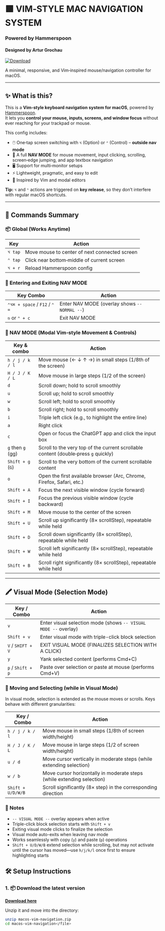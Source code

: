 # 🟩 VIM‑STYLE MAC NAVIGATION SYSTEM  
### Powered by Hammerspoon  
#### Designed by **Artur Grochau** [](https://github.com/arturpedrotti)

[![Download](https://img.shields.io/badge/⬇️%20Download-v1.3.0-green?style=for-the-badge)](https://github.com/arturpedrotti/macos-vim-navigation/releases/latest/download/macos-vim-navigation.zip)

A minimal, responsive, and Vim‑inspired mouse/navigation controller for macOS.

---

## ✨ What is this?

This is a **Vim‑style keyboard navigation system for macOS**, powered by [Hammerspoon](https://www.hammerspoon.org).  
It lets you **control your mouse, inputs, screens, and window focus** without ever reaching for your trackpad or mouse.

This config includes:

- 🖱️ One‑tap screen switching with `⌥` (Option) or `⌃` (Control) – **outside nav mode**
- 🧭 A full **NAV MODE** for mouse movement, input clicking, scrolling, screen‑edge jumping, and app textbox navigation
- 🖥️ Support for multi‑monitor setups
- ⚡ Lightweight, pragmatic, and easy to edit
- 🧠 Inspired by Vim and modal editors

**Tip:** `⌥` and `⌃` actions are triggered on **key release**, so they don’t interfere with regular macOS shortcuts.

---

## 🧠 Commands Summary

### 📦 Global (Works Anytime)

| Key     | Action                                        |
| ------- | --------------------------------------------- |
| `⌥ tap` | Move mouse to center of next connected screen |
| `⌃ tap` | Click near bottom‑middle of current screen    |
| `⌥ + r` | Reload Hammerspoon config                     |

### 🚀 Entering and Exiting NAV MODE

| Key Combo                     | Action                                        |
| ----------------------------- | --------------------------------------------- |
| `⌃⌥⌘ + space` / `F12` / `⌃ =` | Enter NAV MODE (overlay shows `-- NORMAL --`) |
| `⎋` or `⌃ + c`                | Exit NAV MODE                                 |

### 🧭 NAV MODE (Modal Vim‑style Movement & Controls)

| Key & combo       | Action                                                                              |
| ----------------- | ----------------------------------------------------------------------------------- |
| `h / j / k / l`   | Move mouse (← ↓ ↑ →) in small steps (1/8th of the screen)                           |
| `H / J / K / L`   | Move mouse in large steps (1/2 of the screen)                                       |
| `d`               | Scroll down; hold to scroll smoothly                                                |
| `u`               | Scroll up; hold to scroll smoothly                                                  |
| `w`               | Scroll left; hold to scroll smoothly                                                |
| `b`               | Scroll right; hold to scroll smoothly                                               |
| `i`               | Triple left click (e.g., to highlight the entire line)                              |
| `a`               | Right click                                                                         |
| `c`               | Open or focus the ChatGPT app and click the input box                               |
| `g` then `g` (gg) | Scroll to the very top of the current scrollable content (double‑press `g` quickly) |
| `Shift + g` (`G`) | Scroll to the very bottom of the current scrollable content                         |
| `o`               | Open the first available browser (Arc, Chrome, Firefox, Safari, etc.)               |
| `Shift + A`       | Focus the next visible window (cycle forward)                                       |
| `Shift + I`       | Focus the previous visible window (cycle backward)                                  |
| `Shift + M`       | Move mouse to the center of the screen                                              |
| `Shift + U`       | Scroll up significantly (8× scrollStep), repeatable while held                      |
| `Shift + D`       | Scroll down significantly (8× scrollStep), repeatable while held                    |
| `Shift + W`       | Scroll left significantly (8× scrollStep), repeatable while held                    |
| `Shift + B`       | Scroll right significantly (8× scrollStep), repeatable while held                   |

---

## 🖍️ Visual Mode (Selection Mode)

| Key / Combo       | Action                                                          |
| ----------------- | --------------------------------------------------------------- |
| `v`               | Enter visual selection mode (shows `-- VISUAL MODE --` overlay) |
| `Shift + v`       | Enter visual mode with triple-click block selection             |
| `V` / `SHIFT + V` | EXIT VISUAL MODE (FINALIZES SELECTION WITH A CLICK)             |
| `y`               | Yank selected content (performs Cmd+C)                          |
| `p` / `Shift + p` | Paste over selection or paste at mouse (performs Cmd+V)         |

### 🔀 Moving and Selecting (while in Visual Mode)

In visual mode, selection is extended as the mouse moves or scrolls. Keys behave with different granularities:

| Key / Combo       | Action                                                                 |
| ----------------- | ---------------------------------------------------------------------- |
| `h / j / k / l`   | Move mouse in small steps (1/8th of screen width/height)               |
| `H / J / K / L`   | Move mouse in large steps (1/2 of screen width/height)                 |
| `u / d`           | Move cursor vertically in moderate steps (while extending selection)   |
| `w / b`           | Move cursor horizontally in moderate steps (while extending selection) |
| `Shift + U/D/W/B` | Scroll significantly (8× step) in the corresponding direction          |

### 📌 Notes

- `-- VISUAL MODE --` overlay appears when active
- Triple-click block selection starts with `Shift + v`
- Exiting visual mode clicks to finalize the selection
- Visual mode auto-exits when leaving nav mode
- Works seamlessly with copy (`y`) and paste (`p`) operations
- `Shift + U/D/W/B` extend selection while scrolling, but may not activate until the cursor has moved—use `h/j/k/l` once first to ensure highlighting starts

## 🛠 Setup Instructions

### 1. 📦 Download the latest version

[**Download here**](https://github.com/arturpedrotti/macos-vim-navigation/releases/latest/download/macos-vim-navigation.zip)

Unzip it and move into the directory:

```bash
unzip macos-vim-navigation.zip
cd macos-vim-navigation</file>
